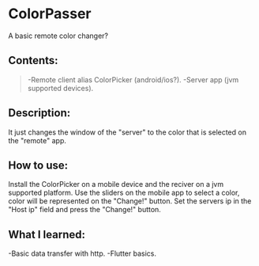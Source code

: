 # ColorPasser
 A basic remote color changer?
  
## Contents:
 >-Remote client alias ColorPicker (android/ios?).
 >-Server app (jvm supported devices).
	
## Description:
 It just changes the window of the "server" to the color that is selected on the "remote" app.
 
## How to use:
 Install the ColorPicker on a mobile device and the reciver on a jvm supported platform. Use the sliders on the mobile app to select a color, color will be represented on the "Change!" button. Set the servers ip in the "Host ip" field and press the "Change!" button.
 	
## What I learned:
 -Basic data transfer with http.
 -Flutter basics.
